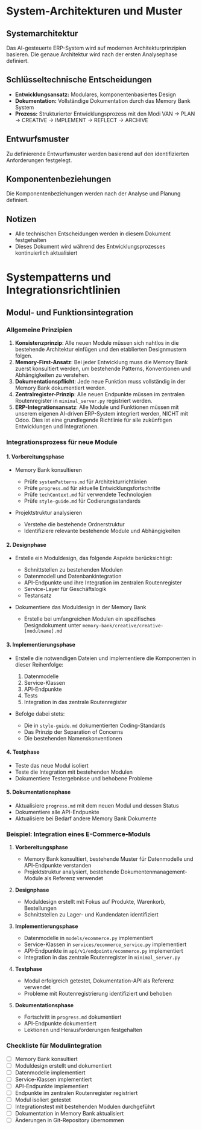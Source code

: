# System-Architekturen und Muster

## Systemarchitektur
Das AI-gesteuerte ERP-System wird auf modernen Architekturprinzipien basieren. Die genaue Architektur wird nach der ersten Analysephase definiert.

## Schlüsseltechnische Entscheidungen
- **Entwicklungsansatz:** Modulares, komponentenbasiertes Design
- **Dokumentation:** Vollständige Dokumentation durch das Memory Bank System
- **Prozess:** Strukturierter Entwicklungsprozess mit den Modi VAN → PLAN → CREATIVE → IMPLEMENT → REFLECT → ARCHIVE

## Entwurfsmuster
Zu definierende Entwurfsmuster werden basierend auf den identifizierten Anforderungen festgelegt.

## Komponentenbeziehungen
Die Komponentenbeziehungen werden nach der Analyse und Planung definiert.

## Notizen
- Alle technischen Entscheidungen werden in diesem Dokument festgehalten
- Dieses Dokument wird während des Entwicklungsprozesses kontinuierlich aktualisiert

# Systempatterns und Integrationsrichtlinien

## Modul- und Funktionsintegration

### Allgemeine Prinzipien
1. **Konsistenzprinzip**: Alle neuen Module müssen sich nahtlos in die bestehende Architektur einfügen und den etablierten Designmustern folgen.
2. **Memory-First-Ansatz**: Bei jeder Entwicklung muss die Memory Bank zuerst konsultiert werden, um bestehende Patterns, Konventionen und Abhängigkeiten zu verstehen.
3. **Dokumentationspflicht**: Jede neue Funktion muss vollständig in der Memory Bank dokumentiert werden.
4. **Zentralregister-Prinzip**: Alle neuen Endpunkte müssen im zentralen Routenregister in `minimal_server.py` registriert werden.
5. **ERP-Integrationsansatz**: Alle Module und Funktionen müssen mit unserem eigenen AI-driven ERP-System integriert werden, NICHT mit Odoo. Dies ist eine grundlegende Richtlinie für alle zukünftigen Entwicklungen und Integrationen.

### Integrationsprozess für neue Module

#### 1. Vorbereitungsphase
- Memory Bank konsultieren
  - Prüfe `systemPatterns.md` für Architekturrichtlinien
  - Prüfe `progress.md` für aktuelle Entwicklungsfortschritte
  - Prüfe `techContext.md` für verwendete Technologien
  - Prüfe `style-guide.md` für Codierungsstandards

- Projektstruktur analysieren
  - Verstehe die bestehende Ordnerstruktur
  - Identifiziere relevante bestehende Module und Abhängigkeiten

#### 2. Designphase
- Erstelle ein Moduldesign, das folgende Aspekte berücksichtigt:
  - Schnittstellen zu bestehenden Modulen
  - Datenmodell und Datenbankintegration
  - API-Endpunkte und ihre Integration im zentralen Routenregister
  - Service-Layer für Geschäftslogik
  - Testansatz

- Dokumentiere das Moduldesign in der Memory Bank
  - Erstelle bei umfangreichen Modulen ein spezifisches Designdokument unter `memory-bank/creative/creative-[modulname].md`

#### 3. Implementierungsphase
- Erstelle die notwendigen Dateien und implementiere die Komponenten in dieser Reihenfolge:
  1. Datenmodelle
  2. Service-Klassen
  3. API-Endpunkte
  4. Tests
  5. Integration in das zentrale Routenregister

- Befolge dabei stets:
  - Die in `style-guide.md` dokumentierten Coding-Standards
  - Das Prinzip der Separation of Concerns
  - Die bestehenden Namenskonventionen

#### 4. Testphase
- Teste das neue Modul isoliert
- Teste die Integration mit bestehenden Modulen
- Dokumentiere Testergebnisse und behobene Probleme

#### 5. Dokumentationsphase
- Aktualisiere `progress.md` mit dem neuen Modul und dessen Status
- Dokumentiere alle API-Endpunkte
- Aktualisiere bei Bedarf andere Memory Bank Dokumente

### Beispiel: Integration eines E-Commerce-Moduls

1. **Vorbereitungsphase**
   - Memory Bank konsultiert, bestehende Muster für Datenmodelle und API-Endpunkte verstanden
   - Projektstruktur analysiert, bestehende Dokumentenmanagement-Module als Referenz verwendet

2. **Designphase**
   - Moduldesign erstellt mit Fokus auf Produkte, Warenkorb, Bestellungen
   - Schnittstellen zu Lager- und Kundendaten identifiziert

3. **Implementierungsphase**
   - Datenmodelle in `models/ecommerce.py` implementiert
   - Service-Klassen in `services/ecommerce_service.py` implementiert
   - API-Endpunkte in `api/v1/endpoints/ecommerce.py` implementiert
   - Integration in das zentrale Routenregister in `minimal_server.py`

4. **Testphase**
   - Modul erfolgreich getestet, Dokumentation-API als Referenz verwendet
   - Probleme mit Routenregistrierung identifiziert und behoben

5. **Dokumentationsphase**
   - Fortschritt in `progress.md` dokumentiert
   - API-Endpunkte dokumentiert
   - Lektionen und Herausforderungen festgehalten

### Checkliste für Modulintegration

- [ ] Memory Bank konsultiert
- [ ] Moduldesign erstellt und dokumentiert
- [ ] Datenmodelle implementiert
- [ ] Service-Klassen implementiert
- [ ] API-Endpunkte implementiert
- [ ] Endpunkte im zentralen Routenregister registriert
- [ ] Modul isoliert getestet
- [ ] Integrationstest mit bestehenden Modulen durchgeführt
- [ ] Dokumentation in Memory Bank aktualisiert
- [ ] Änderungen in Git-Repository übernommen 